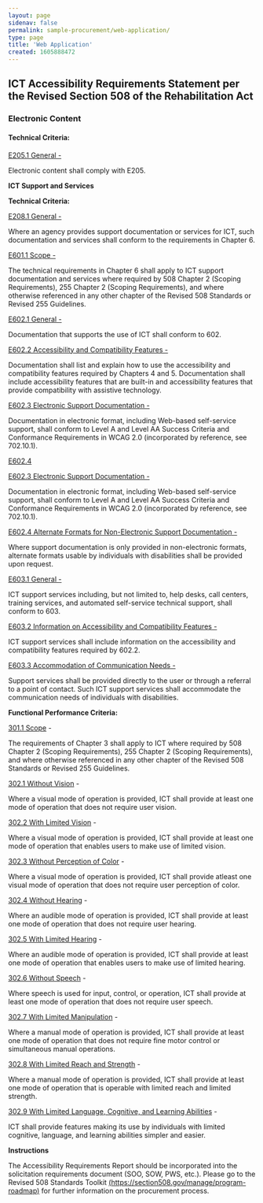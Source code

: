 ```yaml
---
layout: page 
sidenav: false 
permalink: sample-procurement/web-application/
type: page
title: 'Web Application'
created: 1605888472
---
```


## **ICT Accessibility Requirements Statement per the Revised Section 508 of the Rehabilitation Act**

### **Electronic Content**

#### **Technical Criteria:**

[E205.1 General -][1]

Electronic content shall comply with E205.

**ICT Support and Services**

**Technical Criteria:**

[E208.1 General -][2]

Where an agency provides support documentation or services for ICT, such documentation and services shall conform to the requirements in Chapter 6.

[E601.1 Scope -][2]

The technical requirements in Chapter 6 shall apply to ICT support documentation and services where required by 508 Chapter 2 (Scoping Requirements), 255 Chapter 2 (Scoping Requirements), and where otherwise referenced in any other chapter of the Revised 508 Standards or Revised 255 Guidelines.

[E602.1 General -][3]

Documentation that supports the use of ICT shall conform to 602.

[E602.2 Accessibility and Compatibility Features -][3]

Documentation shall list and explain how to use the accessibility and compatibility features required by Chapters 4 and 5. Documentation shall include accessibility features that are built-in and accessibility features that provide compatibility with assistive technology.

[E602.3 Electronic Support Documentation -][3]

Documentation in electronic format, including Web-based self-service support, shall conform to Level A and Level AA Success Criteria and Conformance Requirements in WCAG 2.0 (incorporated by reference, see 702.10.1).

[E602.4][3]

[E602.3 Electronic Support Documentation -][4]

Documentation in electronic format, including Web-based self-service support, shall conform to Level A and Level AA Success Criteria and Conformance Requirements in WCAG 2.0 (incorporated by reference, see 702.10.1).

[E602.4 Alternate Formats for Non-Electronic Support Documentation -][4]

Where support documentation is only provided in non-electronic formats, alternate formats usable by individuals with disabilities shall be provided upon request.

[E603.1 General -][5]

ICT support services including, but not limited to, help desks, call centers, training services, and automated self-service technical support, shall conform to 603.

[E603.2 Information on Accessibility and Compatibility Features -][5]

ICT support services shall include information on the accessibility and compatibility features required by 602.2.

[E603.3 Accommodation of Communication Needs -][5]

Support services shall be provided directly to the user or through a referral to a point of contact. Such ICT support services shall accommodate the communication needs of individuals with disabilities.

  


**Functional Performance Criteria:**

[301.1 Scope][6] -

The requirements of Chapter 3 shall apply to ICT where required by 508 Chapter 2 (Scoping Requirements), 255 Chapter 2 (Scoping Requirements), and where otherwise referenced in any other chapter of the Revised 508 Standards or Revised 255 Guidelines.

[302.1 Without Vision][7] -

Where a visual mode of operation is provided, ICT shall provide at least one mode of operation that does not require user vision.

[302.2 With Limited Vision][7] -

Where a visual mode of operation is provided, ICT shall provide at least one mode of operation that enables users to make use of limited vision.

[302.3 Without Perception of Color][7] -

Where a visual mode of operation is provided, ICT shall provide atleast one visual mode of operation that does not require user perception of color.

[302.4 Without Hearing][7] -

Where an audible mode of operation is provided, ICT shall provide at least one mode of operation that does not require user hearing.

[302.5 With Limited Hearing][7] -

Where an audible mode of operation is provided, ICT shall provide at least one mode of operation that enables users to make use of limited hearing.

[302.6 Without Speech][7] -

Where speech is used for input, control, or operation, ICT shall provide at least one mode of operation that does not require user speech.

[302.7 With Limited Manipulation][7] -

Where a manual mode of operation is provided, ICT shall provide at least one mode of operation that does not require fine motor control or simultaneous manual operations.

[302.8 With Limited Reach and Strength][7] -

Where a manual mode of operation is provided, ICT shall provide at least one mode of operation that is operable with limited reach and limited strength.

[302.9 With Limited Language, Cognitive, and Learning Abilities][7] -

ICT shall provide features making its use by individuals with limited cognitive, language, and learning abilities simpler and easier.

  


**Instructions**

The Accessibility Requirements Report should be incorporated into the solicitation requirements document (SOO, SOW, PWS, etc.). Please go to the Revised 508 Standards Toolkit [(https://section508.gov/manage/program-roadmap)][8] for further information on the procurement process.

 [1]: https://section508.gov/ict-accessibility#e205_1_general
 [2]: https://section508.gov/ict-accessibility#e208_1_general
 [3]: https://section508.gov/ict-accessibility#e602_1_general
 [4]: https://section508.gov/ict-accessibility#e602_3__e602_4
 [5]: https://section508.gov/ict-accessibility#e603_1__e603_2__e603_3
 [6]: https://section508.gov/ict-accessibility#e301_1
 [7]: https://section508.gov/ict-accessibility#e302_1
 [8]: https://section508.gov/manage/program-roadmap